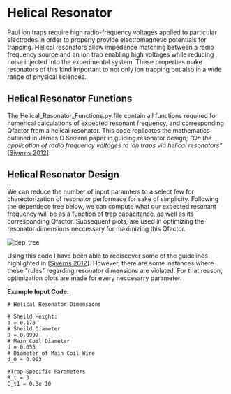# **Helical Resonator**

Paul ion traps require high radio-frequency voltages applied to particular electrodes in order to properly provide electromagnetic potentials for trapping. Helical resonators allow impedence matching between a radio frequency source and an ion trap enabling high voltages while reducing noise injected into the experimental system. These properties make resonators of this kind important to not only ion trapping but also in a wide range of physical sciences. 

## Helical Resonator Functions

The Helical_Resonator_Functions.py file contain all functions required for numerical calculations of expected resonant frequency, and corresponding Qfactor from a helical resonator. This code replicates the mathematics outlined in James D Siverns paper in guiding resonator design; *"On the application of radio frequency voltages to ion traps via helical resonators"* [[Siverns 2012](https://arxiv.org/abs/1106.5013)]. 


## Helical Resonator Design

We can reduce the number of input paramters to a select few for charectorization of resonator performace for sake of simplicity. Following the dependece tree below, we can compute what our expected resonant frequency will be as a function of trap capacitance, as well as its corresponding Qfactor. Subsequent plots, are used in optimizing the resonator dimensions neccessary for maximizing this Qfactor. 

![dep_tree](https://github.com/wburkle11/trapped-ions/assets/92954143/b6d27875-7c73-4a44-8f46-ee09c98547ac)

Using this code I have been able to rediscover some of the guidelines highlighted in [[Siverns 2012](https://arxiv.org/abs/1106.5013)]. However, there are some instances where these "rules" regarding resonator dimensions are violated. For that reason, optimization plots are made for every neccesarry parameter. 

**Example Input Code:** 
~~~~
# Helical Resonator Dimensions

# Sheild Height:
b = 0.178  
# Sheild Diameter
D = 0.0997  
# Main Coil Diameter
d = 0.055  
# Diameter of Main Coil Wire
d_0 = 0.003

#Trap Specific Parameters
R_t = 3 
C_t1 = 0.3e-10
~~~~

